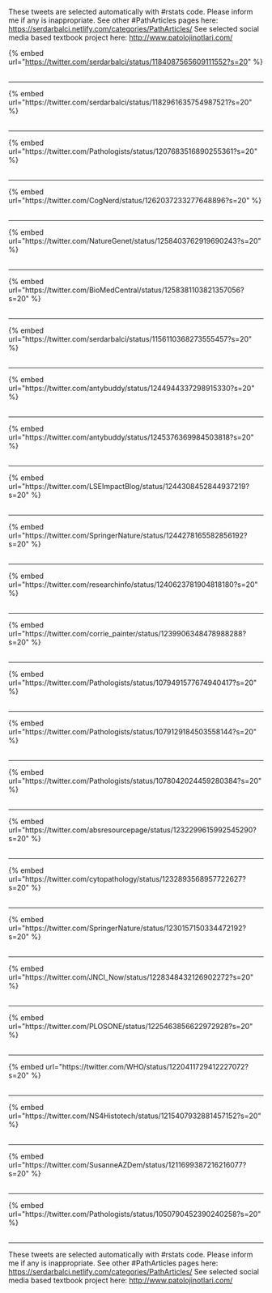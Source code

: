 

These tweets are selected automatically with #rstats code. Please inform me if any is inappropriate.
See other #PathArticles pages here: https://serdarbalci.netlify.com/categories/PathArticles/ 
See selected social media based textbook project here: http://www.patolojinotlari.com/

{% embed url="https://twitter.com/serdarbalci/status/1184087565609111552?s=20" %}<br>
<br>
<hr>
{% embed url="https://twitter.com/serdarbalci/status/1182961635754987521?s=20" %}<br>
<br>
<hr>
{% embed url="https://twitter.com/Pathologists/status/1207683516890255361?s=20" %}<br>
<br>
<hr>
{% embed url="https://twitter.com/CogNerd/status/1262037233277648896?s=20" %}<br>
<br>
<hr>
{% embed url="https://twitter.com/NatureGenet/status/1258403762919690243?s=20" %}<br>
<br>
<hr>
{% embed url="https://twitter.com/BioMedCentral/status/1258381103821357056?s=20" %}<br>
<br>
<hr>
{% embed url="https://twitter.com/serdarbalci/status/1156110368273555457?s=20" %}<br>
<br>
<hr>
{% embed url="https://twitter.com/antybuddy/status/1244944337298915330?s=20" %}<br>
<br>
<hr>
{% embed url="https://twitter.com/antybuddy/status/1245376369984503818?s=20" %}<br>
<br>
<hr>
{% embed url="https://twitter.com/LSEImpactBlog/status/1244308452844937219?s=20" %}<br>
<br>
<hr>
{% embed url="https://twitter.com/SpringerNature/status/1244278165582856192?s=20" %}<br>
<br>
<hr>
{% embed url="https://twitter.com/researchinfo/status/1240623781904818180?s=20" %}<br>
<br>
<hr>
{% embed url="https://twitter.com/corrie_painter/status/1239906348478988288?s=20" %}<br>
<br>
<hr>
{% embed url="https://twitter.com/Pathologists/status/1079491577674940417?s=20" %}<br>
<br>
<hr>
{% embed url="https://twitter.com/Pathologists/status/1079129184503558144?s=20" %}<br>
<br>
<hr>
{% embed url="https://twitter.com/Pathologists/status/1078042024459280384?s=20" %}<br>
<br>
<hr>
{% embed url="https://twitter.com/absresourcepage/status/1232299615992545290?s=20" %}<br>
<br>
<hr>
{% embed url="https://twitter.com/cytopathology/status/1232893568957722627?s=20" %}<br>
<br>
<hr>
{% embed url="https://twitter.com/SpringerNature/status/1230157150334472192?s=20" %}<br>
<br>
<hr>
{% embed url="https://twitter.com/JNCI_Now/status/1228348432126902272?s=20" %}<br>
<br>
<hr>
{% embed url="https://twitter.com/PLOSONE/status/1225463856622972928?s=20" %}<br>
<br>
<hr>
{% embed url="https://twitter.com/WHO/status/1220411729412227072?s=20" %}<br>
<br>
<hr>
{% embed url="https://twitter.com/NS4Histotech/status/1215407932881457152?s=20" %}<br>
<br>
<hr>
{% embed url="https://twitter.com/SusanneAZDem/status/1211699387216216077?s=20" %}<br>
<br>
<hr>
{% embed url="https://twitter.com/Pathologists/status/1050790452390240258?s=20" %}<br>
<br>
<hr>


These tweets are selected automatically with #rstats code. Please inform me if any is inappropriate.
See other #PathArticles pages here: https://serdarbalci.netlify.com/categories/PathArticles/ 
See selected social media based textbook project here: http://www.patolojinotlari.com/
